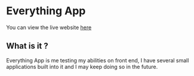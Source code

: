 # Everything App

You can view the live website [here](https://the-app-rouge.vercel.app/)

## What is it ?

Everything App is me testing my abilities on front end, I have several small applications built into it and I may keep doing so in the future.

